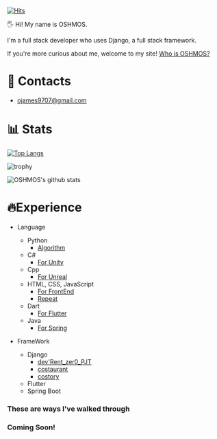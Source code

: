 [![Hits](https://hits.seeyoufarm.com/api/count/incr/badge.svg?url=https%3A%2F%2Fgithub.com%2FOSHMOS&count_bg=%2379C83D&title_bg=%23555555&icon=&icon_color=%23E7E7E7&title=hits&edge_flat=false)](https://hits.seeyoufarm.com)

🖐 Hi! My name is OSHMOS.

I'm a full stack developer who uses Django, a full stack framework.

If you're more curious about me, welcome to my site!
[Who is OSHMOS?](https://oshmos.github.io/)

# 📩 Contacts


- ojames9707@gmail.com

# 📊 Stats
[![Top Langs](https://github-readme-stats.vercel.app/api/top-langs/?username=OSHMOS)](https://github.com/anuraghazra/github-readme-stats)

![trophy](https://github-profile-trophy.vercel.app/?username=OSHMOS)

![OSHMOS's github stats](https://github-readme-stats.vercel.app/api?username=OSHMOS&show_icons=true)


# 🔥Experience


- Language


    - Python
        - [Algorithm](https://github.com/OSHMOS/Python_)
    - C#
        - [For Unity](https://github.com/OSHMOS/.NET)
    - Cpp
        - [For Unreal](https://github.com/OSHMOS/Cpp_)
    - HTML, CSS, JavaScript
        - [For FrontEnd](https://github.com/OSHMOS/JavaScript_)
        - [Repeat](https://github.com/OSHMOS/JavaScript_Repeat)
    - Dart
        - [For Flutter](https://github.com/OSHMOS/Dart_)
    - Java
        - [For Spring](https://github.com/OSHMOS/JAVA_)

- FrameWork
    - Django
        - [dev'Rent_zer0_PJT](https://github.com/OSHMOS/devRent_zer0_PJT)
        - [costaurant](https://github.com/OSHMOS/Codeit_Django)
        - [costory](https://github.com/OSHMOS/Codeit_Django_2nd)
    - Flutter
    - Spring Boot

### These are ways I've walked through
### Coming Soon!
<!-- <img src ="https://encrypted-tbn0.gstatic.com/images?q=tbn:ANd9GcTc46MZEX4mKnOndJ3VJlE-l_vRPyWnu8Dh-Q&usqp=CAU" width="100%" height="62.5%"> -->

<!--
**OSHMOS/OSHMOS** is a ✨ _special_ ✨ repository because its `README.md` (this file) appears on your GitHub profile.

Here are some ideas to get you started:

- 🔭 I’m currently working on ...
- 🌱 I’m currently learning ...
- 👯 I’m looking to collaborate on ...
- 🤔 I’m looking for help with ...
- 💬 Ask me about ...
- 📫 How to reach me: ...
- 😄 Pronouns: ...
- ⚡ Fun fact: ...
-->
